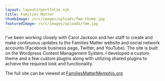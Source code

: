 ```yaml
---
layout: layouts/portfolio.njk
title: Families Matter
thumbImage: /src/images/uploads/fmm-thumb.jpg
featuredImage: /src/images/uploads/fmm.jpg
---
```

I've been working closely with Carol Jackson and her staff to create and make continuous updates to the Families Matter website and social network accounts (Facebook business page, Twitter, and YouTube). The site is built on the Wordpress Content Management System. I developed a custom theme and a few custom plugins along with utilizing shared plugins to achieve the required look and functionality.

The full site can be viewed at [FamiliesMatterMemphis.org](http://familiesmattermemphis.org/)
